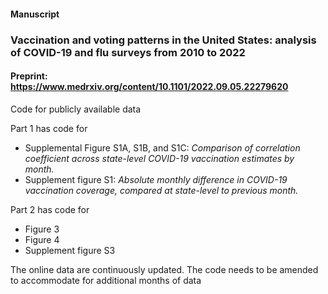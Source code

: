 


#### Manuscript 
### Vaccination and voting patterns in the United States: analysis of COVID-19 and flu surveys from 2010 to 2022 

#### Preprint: https://www.medrxiv.org/content/10.1101/2022.09.05.22279620

Code for publicly available data

Part 1 has code for

- Supplemental Figure S1A, S1B, and S1C: *Comparison of correlation coefficient across state-level COVID-19 vaccination estimates by month.* 
- Supplement figure S1: *Absolute monthly difference in COVID-19 vaccination coverage, compared at state-level to previous month.*

Part 2 has code for

- Figure 3
- Figure 4
- Supplement figure S3

The online data are continuously updated. The code needs to be amended to accommodate for additional months of data

